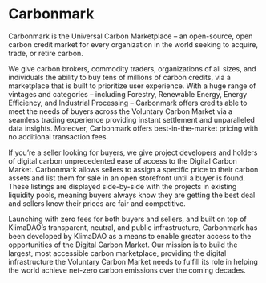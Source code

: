 # Carbonmark

Carbonmark is the Universal Carbon Marketplace – an open-source, open carbon credit market for every organization in the world seeking to acquire, trade, or retire carbon.

We give carbon brokers, commodity traders, organizations of all sizes, and individuals the ability to buy tens of millions of carbon credits, via a marketplace that is built to prioritize user experience. With a huge range of vintages and categories – including Forestry, Renewable Energy, Energy Efficiency, and Industrial Processing – Carbonmark offers credits able to meet the needs of buyers across the Voluntary Carbon Market via a seamless trading experience providing instant settlement and unparalleled data insights. Moreover, Carbonmark offers best-in-the-market pricing with no additional transaction fees.

If you’re a seller looking for buyers, we give project developers and holders of digital carbon unprecedented ease of access to the Digital Carbon Market. Carbonmark allows sellers to assign a specific price to their carbon assets and list them for sale in an open storefront until a buyer is found. These listings are displayed side-by-side with the projects in existing liquidity pools, meaning buyers always know they are getting the best deal and sellers know their prices are fair and competitive.

Launching with zero fees for both buyers and sellers, and built on top of KlimaDAO’s transparent, neutral, and public infrastructure, Carbonmark has been developed by KlimaDAO as a means to enable greater access to the opportunities of the Digital Carbon Market. Our mission is to build the largest, most accessible carbon marketplace, providing the digital infrastructure the Voluntary Carbon Market needs to fulfill its role in helping the world achieve net-zero carbon emissions over the coming decades.
